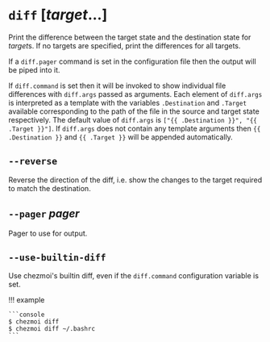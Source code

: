 # `diff` [*target*...]

Print the difference between the target state and the destination state for
*target*s. If no targets are specified, print the differences for all targets.

If a `diff.pager` command is set in the configuration file then the output will
be piped into it.

If `diff.command` is set then it will be invoked to show individual file
differences with `diff.args` passed as arguments. Each element of `diff.args`
is interpreted as a template with the variables `.Destination` and `.Target`
available corresponding to the path of the file in the source and target state
respectively. The default value of `diff.args` is
`["{{ .Destination }}", "{{ .Target }}"]`. If `diff.args` does not contain any
template arguments then `{{ .Destination }}` and `{{ .Target }}` will be
appended automatically.

## `--reverse`

Reverse the direction of the diff, i.e. show the changes to the target required
to match the destination.

## `--pager` *pager*

Pager to use for output.

## `--use-builtin-diff`

Use chezmoi's builtin diff, even if the `diff.command` configuration variable
is set.

!!! example

    ```console
    $ chezmoi diff
    $ chezmoi diff ~/.bashrc
    ```
